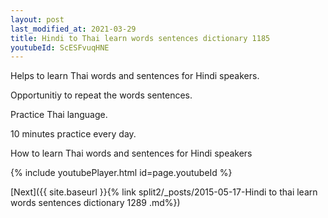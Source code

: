 ```yaml
---
layout: post
last_modified_at: 2021-03-29
title: Hindi to Thai learn words sentences dictionary 1185 
youtubeId: ScESFvuqHNE
---
```

 
 
Helps to learn Thai words and sentences for Hindi speakers.

Opportunitiy to repeat the words sentences. 

Practice Thai language. 
 
10 minutes practice every day. 
 
How to learn Thai words and sentences for Hindi speakers 
 
{% include youtubePlayer.html id=page.youtubeId %}
 
 
[Next]({{ site.baseurl }}{% link  split2/_posts/2015-05-17-Hindi to thai learn words sentences dictionary 1289 .md%})
 
